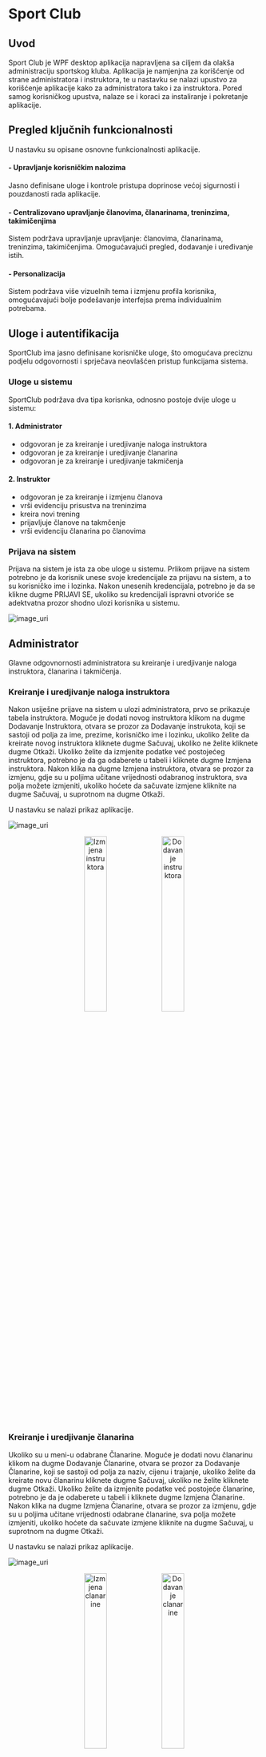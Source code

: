 # Sport Club

## Uvod
 Sport Club je WPF desktop aplikacija napravljena sa ciljem da olakša administraciju sportskog kluba. Aplikacija je namjenjna za korišćenje od strane administratora i instruktora, te u nastavku se nalazi upustvo za korišćenje aplikacije kako za administratora tako i za instruktora. Pored samog korisničkog upustva, nalaze se i koraci za instaliranje i pokretanje aplikacije.

 ## Pregled ključnih funkcionalnosti

 U nastavku su opisane osnovne funkcionalnosti aplikacije.

  ####  - Upravljanje korisničkim nalozima
   Jasno definisane uloge i kontrole pristupa doprinose većoj sigurnosti i pouzdanosti rada aplikacije.

  ####  - Centralizovano upravljanje članovima, članarinama, treninzima, takimičenjima
   Sistem podržava upravljanje upravljanje: članovima, članarinama, treninzima, takimičenjima. Omogućavajući pregled, dodavanje i uređivanje istih.

  ####  - Personalizacija
   Sistem podržava više vizuelnih tema i izmjenu profila korisnika, omogućavajući bolje podešavanje interfejsa prema individualnim potrebama.
  
## Uloge i autentifikacija
 SportClub ima jasno definisane korisničke uloge, što omogućava preciznu podjelu odgovornosti i sprječava neovlašćen pristup funkcijama sistema.

### Uloge u sistemu
SportClub podržava dva tipa korisnka, odnosno postoje dvije uloge u sistemu:

#### 1. Administrator

- odgovoran je za kreiranje i uredjivanje naloga instruktora
- odgovoran je za kreiranje i uredjivanje članarina
- odgovoran je za kreiranje i uredjivanje takmičenja

#### 2. Instruktor

- odgovoran je za kreiranje i izmjenu članova
- vrši evidenciju prisustva na treninzima
- kreira novi trening
- prijavljuje članove na takmčenje
- vrši evidenciju članarina po članovima

### Prijava na sistem

Prijava na sistem je ista za obe uloge u sistemu. Prlikom prijave na sistem potrebno je da korisnik unese svoje kredencijale za prijavu na sistem, a to su korisničko ime i lozinka.
Nakon unesenih kredencijala, potrebno je da se klikne dugme PRIJAVI SE, ukoliko su kredencijali ispravni otvoriće se adektvatna prozor shodno ulozi korisnika u sistemu.

![image_uri](https://github.com/milanaivankovich/SportClub_hci/blob/0dd309d938ddd8bd68316ff8fe4b09946e63dbf1/photos/Screenshot%20(14).png)

## Administrator

Glavne odgovnornosti administratora su kreiranje i uredjivanje naloga instruktora, članarina i takmičenja.

### Kreiranje i uredjivanje naloga instruktora

Nakon usiješne prijave na sistem u ulozi administratora, prvo se prikazuje tabela instruktora. Moguće je dodati novog instruktora klikom na dugme Dodavanje Instruktora, otvara se prozor za Dodavanje instrukota, koji se sastoji od polja za ime, prezime, korisničko ime i lozinku, ukoliko želite da kreirate novog instruktora kliknete dugme Sačuvaj, ukoliko ne želite kliknete dugme Otkaži. Ukoliko želite da izmjenite podatke već postojećeg instruktora, potrebno je da ga odaberete u tabeli i kliknete dugme 
Izmjena instruktora. Nakon klika na dugme Izmjena instruktora, otvara se prozor za izmjenu, gdje su u poljima učitane vrijednosti odabranog instruktora, sva polja možete izmjeniti, ukoliko hoćete da sačuvate izmjene kliknite na dugme Sačuvaj, u suprotnom na dugme Otkaži.

U nastavku se nalazi prikaz aplikacije. 

![image_uri](https://github.com/milanaivankovich/SportClub_hci/blob/fee249daf6d2049a7c13cd95b8a140d7318a6aad/photos/Screenshot%20(25).png)

<p align="center">
  <img src="https://github.com/milanaivankovich/SportClub_hci/blob/2d99f92bab502508328572d1e2bc77f094cb8aa1/photos/Screenshot%20(37).png" alt="Izmjena instruktora" width="30%">
  <img src="https://github.com/milanaivankovich/SportClub_hci/blob/fee249daf6d2049a7c13cd95b8a140d7318a6aad/photos/Screenshot%20(24).png" alt="Dodavanje instruktora" width="30%">

</p>

### Kreiranje i uredjivanje članarina

Ukoliko su u meni-u odabrane Članarine. Moguće je dodati novu članarinu klikom na dugme Dodavanje Članarine, otvara se prozor za Dodavanje Članarine, koji se sastoji od polja za naziv, cijenu i trajanje, ukoliko želite da kreirate novu članarinu kliknete dugme Sačuvaj, ukoliko ne želite kliknete dugme Otkaži. Ukoliko želite da izmjenite podatke već postojeće članarine, potrebno je da je odaberete u tabeli i kliknete dugme Izmjena Članarine. Nakon klika na dugme Izmjena Članarine, otvara se prozor za izmjenu, gdje su u poljima učitane vrijednosti odabrane članarine, sva polja možete izmjeniti, ukoliko hoćete da sačuvate izmjene kliknite na dugme Sačuvaj, u suprotnom na dugme Otkaži.

U nastavku se nalazi prikaz aplikacije. 

![image_uri](https://github.com/milanaivankovich/SportClub_hci/blob/2d99f92bab502508328572d1e2bc77f094cb8aa1/photos/Screenshot%20(36).png)

<p align="center">
  <img src="https://github.com/milanaivankovich/SportClub_hci/blob/2d99f92bab502508328572d1e2bc77f094cb8aa1/photos/Screenshot%20(30).png" alt="Izmjena clanarine" width="30%">
  <img src="https://github.com/milanaivankovich/SportClub_hci/blob/2d99f92bab502508328572d1e2bc77f094cb8aa1/photos/Screenshot%20(31).png" alt="Dodavanje clanarine" width="30%">

### Kreiranje i uredjivanje takmičenja

Ukoliko su u meni-u odabrana Takmičenja. Moguće je dodati novo takmičenje klikom na dugme Dodavanje Takmičenja, otvara se prozor za Dodavanje Takmičenja, koji se sastoji od polja za naziv, lokaciju, datum i vrijeme, ukoliko želite da kreirate novo takmičenje kliknete dugme Sačuvaj, ukoliko ne želite kliknete dugme Otkaži. Ukoliko želite da izmjenite podatke već postojećeg takmičenja, potrebno je da ge odaberete u tabeli i kliknete dugme Izmjena Takmičenja. Nakon klika na dugme Izmjena Takmičenja, otvara se prozor za izmjenu, gdje su u poljima učitane vrijednosti odabranog takmičenja, sva polja možete izmjeniti, ukoliko hoćete da sačuvate izmjene kliknite na dugme Sačuvaj, u suprotnom na dugme Otkaži.

U nastavku se nalazi prikaz aplikacije. 

![image_uri](https://github.com/milanaivankovich/SportClub_hci/blob/2d99f92bab502508328572d1e2bc77f094cb8aa1/photos/Screenshot%20(27).png)

<p align="center">
  <img src="https://github.com/milanaivankovich/SportClub_hci/blob/2d99f92bab502508328572d1e2bc77f094cb8aa1/photos/Screenshot%20(29).png" alt="Izmjena clanarine" width="30%">
  <img src="https://github.com/milanaivankovich/SportClub_hci/blob/2d99f92bab502508328572d1e2bc77f094cb8aa1/photos/Screenshot%20(28).png" alt="Dodavanje clanarine" width="30%">

## Instruktor

Glavne odgovnornosti instruktora su kreiranje i izmjena članova, evidencija treninga,takmičenja i članarina, kreiranje treninga.

### Kreiranje i izmjena članova

Nakon usiješne prijave na sistem u ulozi instruktora, prvo se prikazuje tabela članova. Moguće je dodati novog člana klikom na dugme Dodavanje Člana, otvara se prozor za Dodavanje člana, koji se sastoji od polja za ime, prezime, korisničko ime i datum rodjenja, ukoliko želite da kreirate novog člana kliknete dugme Sačuvaj, ukoliko ne želite kliknete dugme Otkaži. Ukoliko želite da izmjenite podatke već postojećeg člana, potrebno je da ga odaberete u tabeli i kliknete dugme 
Izmjena Člana. Nakon klika na dugme Izmjena Člana, otvara se prozor za izmjenu, gdje su u poljima učitane vrijednosti odabranog člana, sva polja možete izmjeniti, ukoliko hoćete da sačuvate izmjene kliknite na dugme Sačuvaj, u suprotnom na dugme Otkaži.

U nastavku se nalazi prikaz aplikacije. 

![image_uri](https://github.com/milanaivankovich/SportClub_hci/blob/77a4ebb384724a6974347d52c2a0226863eaeff1/photos/Screenshot%20(38).png)

<p align="center">
  <img src="https://github.com/milanaivankovich/SportClub_hci/blob/77a4ebb384724a6974347d52c2a0226863eaeff1/photos/Screenshot%20(40).png" alt="Izmjena clanarine" width="30%">
  <img src="https://github.com/milanaivankovich/SportClub_hci/blob/77a4ebb384724a6974347d52c2a0226863eaeff1/photos/Screenshot%20(39).png" alt="Dodavanje clanarine" width="30%">

 
### Evidencija treninga/prisustva i kreiranje novog treninga

Odabirom opcije Prisustvo u meni-u, učitava se prozor u kojem instruktor ima sljedeće mogućnosti:

 - odabirom treninga iz tabele da vidi prisutne članove
 - za odabrani trening iz tabele da doda člana iz padajućeg menia i klikom na dugme Dodaj člana na trening da se to sačuva
 - filtriranje treninga po datumu(kucanjem datuma u polju za datum) ili po tipu treninga(odabirom iz padajućeg menia)
 - kreiranje novog treninga klikom na dugme Novi trening, nakon čega se otvara prozor sa poljima naziv, tip treninga, datum i vrijeme 

![image_uri](https://github.com/milanaivankovich/SportClub_hci/blob/77a4ebb384724a6974347d52c2a0226863eaeff1/photos/Screenshot%20(41).png)
![image_uri](https://github.com/milanaivankovich/SportClub_hci/blob/77a4ebb384724a6974347d52c2a0226863eaeff1/photos/Screenshot%20(42).png)
![image_uri](https://github.com/milanaivankovich/SportClub_hci/blob/77a4ebb384724a6974347d52c2a0226863eaeff1/photos/Screenshot%20(43).png)

### Evidencija takmičenja

Odabirom opcije Takmičenje u meni-u, učitava se prozor u kojem instruktor ima sljedeće mogućnosti:

- pretražuje takmičenje po nazivu
- dodaje članove na spisak takmičara
- uklanja takmičara sa spiska 

Da bi se sačuvale promjene koje, da li je član dodan ili uklonje sa spiska, potrebno je da se klikne dugme Sačuvaj promjene.


![image_uri](https://github.com/milanaivankovich/SportClub_hci/blob/77a4ebb384724a6974347d52c2a0226863eaeff1/photos/Screenshot%20(44).png)

### Evidencija članarina i kreiranje nove članarine

Odabirom opcije Članarina u meni-u, učitava se prozor u kojem instruktor ima sljedeće mogućnosti:

- kreira novu članarinu klikom na dugme Nova članarina
- odabirom članarine iz tabele da se prikažu članovi koji imaju tu članarinu
- za odabranu članarinu da se doda član iz padajućeg menia, to da se sačuva potrebno je kliknuti na dugme Dodaj člana na članarinu

![image_uri](https://github.com/milanaivankovich/SportClub_hci/blob/77a4ebb384724a6974347d52c2a0226863eaeff1/photos/Screenshot%20(45).png)
![image_uri](https://github.com/milanaivankovich/SportClub_hci/blob/77a4ebb384724a6974347d52c2a0226863eaeff1/photos/Screenshot%20(46).png)
![image_uri](https://github.com/milanaivankovich/SportClub_hci/blob/2d99f92bab502508328572d1e2bc77f094cb8aa1/photos/Screenshot%20(31).png)

## Podešavanje korisničkog izgleda i izmjena lozinke

Podešavanje korisničkog izgleda aplikacije je isti za obe uloge u sistemu, isto tako je omogućena i promjena lozinke trenutno prijavljenog korisnika na sistem.

### Podešavanje korisničkog izgleda

Korisnik ima pravo izbora na tri teme (Default, Light i Dark), četiti raličita fonta i pet različitih veličina fonta. Odabir željene teme, fonta i veličine fonta vrši se selekcijom iz padajućeg menia. Sve odabrano se odmah primjenjuje na čitav sistem.

#### Default tema

![image_uri](https://github.com/milanaivankovich/SportClub_hci/blob/fee249daf6d2049a7c13cd95b8a140d7318a6aad/photos/Screenshot%20(33).png)

#### Dark tema

![image_uri](https://github.com/milanaivankovich/SportClub_hci/blob/fee249daf6d2049a7c13cd95b8a140d7318a6aad/photos/Screenshot%20(35).png)

#### Light tema

![image_uri](https://github.com/milanaivankovich/SportClub_hci/blob/fee249daf6d2049a7c13cd95b8a140d7318a6aad/photos/Screenshot%20(34).png)


### Izmjena lozinke

Moguće je promjeniti lozinku, da bi to uradili prvo se unosi trenutna lozinka, nakon toga se unosi nova lozinka i potrebno je da se potvrdi nova lozinka. Promjenja lozinka će biti zapamćena tek nakon što se klikne dugme PROMIJENI LOZINKU.

![image_uri](https://github.com/milanaivankovich/SportClub_hci/blob/fee249daf6d2049a7c13cd95b8a140d7318a6aad/photos/Screenshot%20(32).png)

## Odjava sa sistema

Odjava sa sistema vriše se klikom na dugme Odjavi me, koje se nalazi u gornjem desnom uglu. Klikom na to dugme odjavlje se sa sistema, trenutni prozor se gasi, a otvara se prozor za prijavu na sistem.

## Instalacija i pokretanje

1. Preuzmite ili klonirajte repozitorijum

```sh
git clone https://github.com/milanaivankovich/SportClub_hci.git
```

2. Otvorite solution fajl (.sln) u Visual Studio 2019 ili novijoj verziji
3. Restore-ujte NuGet pakete (Tools > NuGet Package Manager > Restore NuGet Packages)
4. Pokrenite aplikaciju (F5 ili Ctrl + F5)
